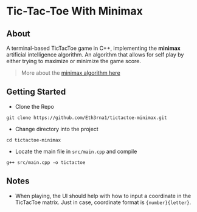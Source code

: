 # Tic-Tac-Toe With Minimax

## About
A terminal-based TicTacToe game in C++, implementing the **minimax** artificial intelligence algorithm. An algorithm that allows for self play by either trying to maximize or minimize the game score.
> More about the [minimax algorithm here](https://en.wikipedia.org/wiki/Minimax)

## Getting Started
* Clone the Repo
```console
git clone https://github.com/Eth3rna1/tictactoe-minimax.git
```
* Change directory into the project
```console
cd tictactoe-minimax
```
* Locate the main file in `src/main.cpp` and compile
```console
g++ src/main.cpp -o tictactoe
```

## Notes
* When playing, the UI should help with how to input a coordinate in the TicTacToe matrix. Just in case, coordinate format is `{number}{letter}`.
